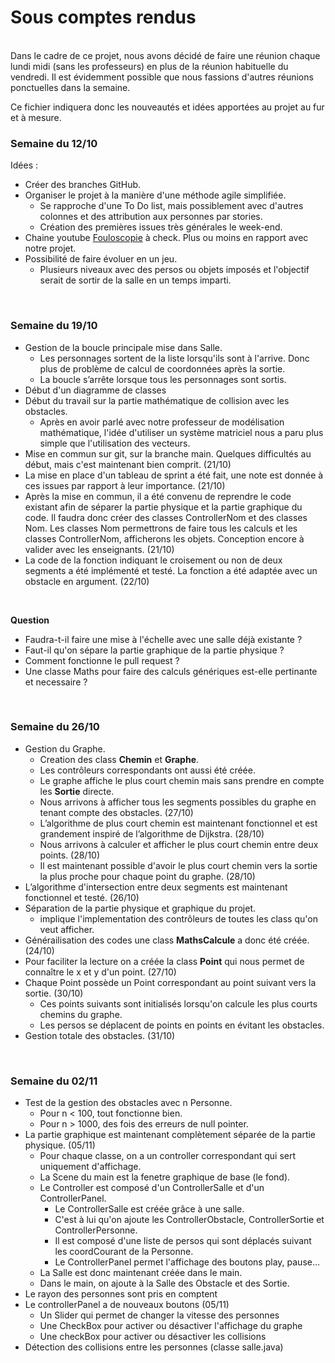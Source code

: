 # Sous comptes rendus

<br/>
Dans le cadre de ce projet, nous avons décidé de faire une réunion chaque lundi midi (sans les professeurs) en plus de la réunion habituelle du vendredi. 
Il est évidemment possible que nous fassions d'autres réunions ponctuelles dans la semaine. 

Ce fichier indiquera donc les nouveautés et idées apportées au projet au fur et à mesure. 
<br/>

### Semaine du 12/10 
Idées : 
- Créer des branches GitHub. 
- Organiser le projet à la manière d'une méthode agile simplifiée. 
  - Se rapproche d'une To Do list, mais possiblement avec d'autres colonnes et des attribution aux personnes par stories. 
  - Création des premières issues très générales le week-end. 
- Chaine youtube <a href="https://www.youtube.com/c/Fouloscopie/videos" target="_blank">Fouloscopie</a> à check. Plus ou moins en rapport avec notre projet. 
- Possibilité de faire évoluer en un jeu. 
  - Plusieurs niveaux avec des persos ou objets imposés et l'objectif serait de sortir de la salle en un temps imparti. 

<br/>

### Semaine du 19/10 
- Gestion de la boucle principale mise dans Salle. 
  - Les personnages sortent de la liste lorsqu'ils sont à l'arrive. Donc plus de problème de calcul de coordonnées après la sortie. 
  - La boucle s’arrête lorsque tous les personnages sont sortis. 
- Début d'un diagramme de classes 
- Début du travail sur la partie mathématique de collision avec les obstacles. 
  - Après en avoir parlé avec notre professeur de modélisation mathématique, l'idée d'utiliser un système matriciel nous a paru plus simple que l'utilisation des vecteurs.
- Mise en commun sur git, sur la branche main. Quelques difficultés au début, mais c'est maintenant bien comprit. (21/10)
- La mise en place d'un tableau de sprint a été fait, une note est donnée à ces issues par rapport à leur importance. (21/10)
- Après la mise en commun, il a été convenu de reprendre le code existant afin de séparer la partie physique et la partie graphique du code. Il faudra donc créer des classes ControllerNom et des classes Nom. Les classes Nom permettrons de faire tous les calculs et les classes ControllerNom, afficherons les objets. Conception encore à valider avec les enseignants. (21/10)
- La code de la fonction indiquant le croisement ou non de deux segments a été implémenté et testé. La fonction a été adaptée avec un obstacle en argument. (22/10) 
<br/>

**Question**
- Faudra-t-il faire une mise à l'échelle avec une salle déjà existante ?
- Faut-il qu'on sépare la partie graphique de la partie physique ?
- Comment fonctionne le pull request ?
- Une classe Maths pour faire des calculs génériques est-elle pertinante et necessaire ? 

<br/>

### Semaine du 26/10
- Gestion du Graphe.
  - Creation des class **Chemin** et **Graphe**.
  - Les contrôleurs correspondants ont aussi été créée.
  - Le graphe affiche le plus court chemin mais sans prendre en compte les **Sortie** directe. 
  - Nous arrivons à afficher tous les segments possibles du graphe en tenant compte des obstacles. (27/10)
  - L’algorithme de plus court chemin est maintenant fonctionnel et est grandement inspiré de l’algorithme de Dijkstra. (28/10) 
  - Nous arrivons à calculer et afficher le plus court chemin entre deux points. (28/10)
  - Il est maintenant possible d'avoir le plus court chemin vers la sortie la plus proche pour chaque point du graphe. (28/10)
- L’algorithme d'intersection entre deux segments est maintenant fonctionnel et testé. (26/10)
- Séparation de la partie physique et graphique du projet. 
  - implique l'implementation des contrôleurs de toutes les class qu'on veut afficher.
- Générailisation des codes une class **MathsCalcule** a donc été créée. (24/10)
- Pour faciliter la lecture on a créée la class **Point** qui nous permet de connaître le x et y d'un point. (27/10)
- Chaque Point possède un Point correspondant au point suivant vers la sortie. (30/10)
  - Ces points suivants sont initialisés lorsqu'on calcule les plus courts chemins du graphe. 
  - Les persos se déplacent de points en points en évitant les obstacles. 
- Gestion totale des obstacles. (31/10)
<br/> 

### Semaine du 02/11
- Test de la gestion des obstacles avec n Personne. 
  - Pour n < 100, tout fonctionne bien. 
  - Pour n > 1000, des fois des erreurs de null pointer. 
- La partie graphique est maintenant complètement séparée de la partie physique. (05/11)
  - Pour chaque classe, on a un controller correspondant qui sert uniquement d'affichage. 
  - La Scene du main est la fenetre graphique de base (le fond). 
  - Le Controller est composé d'un ControllerSalle et d'un ControllerPanel. 
    - Le ControllerSalle est créée grâce à une salle. 
    - C'est à lui qu'on ajoute les ControllerObstacle, ControllerSortie et ControllerPersonne. 
    - Il est composé d'une liste de persos qui sont déplacés suivant les coordCourant de la Personne. 
    - Le ControllerPanel permet l'affichage des boutons play, pause...
  - La Salle est donc maintenant créée dans le main. 
  - Dans le main, on ajoute à la Salle des Obstacle et des Sortie. 
- Le rayon des personnes sont pris en comptent 
- Le controllerPanel a de nouveaux boutons (05/11)
  - Un Slider qui permet de changer la vitesse des personnes
  - Une CheckBox pour activer ou désactiver l'affichage du graphe
  - Une checkBox pour activer ou désactiver les collisions
- Détection des collisions entre les personnes (classe salle.java)
  
